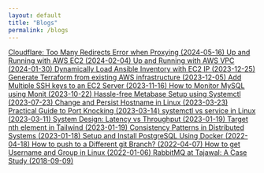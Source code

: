```yaml
---
layout: default
title: "Blogs"
permalink: /blogs
---
```


<div class="mt-7 flex flex-col gap-5"> <div class="flex flex-col gap-1 sm:gap-2"> <a href="/posts/cloudflare-too-many-redirects" target="_self" class="group flex flex-col flex-wrap items-start text-balance text-lg font-medium text-white hover:text-yellow-400 sm:flex-row sm:items-center">  <span class="mr-2 hidden h-1.5 w-1.5 bg-white transition-all group-hover:h-5 group-hover:bg-yellow-400 sm:block"></span> <span class="mr-1.5 flex-shrink-0 underline decoration-2 underline-offset-2 transition-colors"> Cloudflare: Too Many Redirects Error when Proxying </span> <span class="text-sm text-zinc-500 sm:text-lg font-normal">
(2024-05-16)
</span> </a><a href="/posts/up-and-running-with-aws-ec2" target="_self" class="group flex flex-col flex-wrap items-start text-balance text-lg font-medium text-white hover:text-yellow-400 sm:flex-row sm:items-center">  <span class="mr-2 hidden h-1.5 w-1.5 bg-white transition-all group-hover:h-5 group-hover:bg-yellow-400 sm:block"></span> <span class="mr-1.5 flex-shrink-0 underline decoration-2 underline-offset-2 transition-colors"> Up and Running with AWS EC2 </span> <span class="text-sm text-zinc-500 sm:text-lg font-normal">
(2024-02-04)
</span> </a><a href="/posts/up-and-running-with-aws-vpc" target="_self" class="group flex flex-col flex-wrap items-start text-balance text-lg font-medium text-white hover:text-yellow-400 sm:flex-row sm:items-center">  <span class="mr-2 hidden h-1.5 w-1.5 bg-white transition-all group-hover:h-5 group-hover:bg-yellow-400 sm:block"></span> <span class="mr-1.5 flex-shrink-0 underline decoration-2 underline-offset-2 transition-colors"> Up and Running with AWS VPC </span> <span class="text-sm text-zinc-500 sm:text-lg font-normal">
(2024-01-30)
</span> </a><a href="/posts/dynamically-load-ip-address-for-ec2-in-ansible" target="_self" class="group flex flex-col flex-wrap items-start text-balance text-lg font-medium text-white hover:text-yellow-400 sm:flex-row sm:items-center">  <span class="mr-2 hidden h-1.5 w-1.5 bg-white transition-all group-hover:h-5 group-hover:bg-yellow-400 sm:block"></span> <span class="mr-1.5 flex-shrink-0 underline decoration-2 underline-offset-2 transition-colors"> Dynamically Load Ansible Inventory with EC2 IP </span> <span class="text-sm text-zinc-500 sm:text-lg font-normal">
(2023-12-25)
</span> </a><a href="/posts/generate-terraform-from-infrastructure" target="_self" class="group flex flex-col flex-wrap items-start text-balance text-lg font-medium text-white hover:text-yellow-400 sm:flex-row sm:items-center">  <span class="mr-2 hidden h-1.5 w-1.5 bg-white transition-all group-hover:h-5 group-hover:bg-yellow-400 sm:block"></span> <span class="mr-1.5 flex-shrink-0 underline decoration-2 underline-offset-2 transition-colors"> Generate Terraform from existing AWS infrastructure </span> <span class="text-sm text-zinc-500 sm:text-lg font-normal">
(2023-12-05)
</span> </a><a href="/posts/add-multiple-ssh-keys-to-ec2" target="_self" class="group flex flex-col flex-wrap items-start text-balance text-lg font-medium text-white hover:text-yellow-400 sm:flex-row sm:items-center">  <span class="mr-2 hidden h-1.5 w-1.5 bg-white transition-all group-hover:h-5 group-hover:bg-yellow-400 sm:block"></span> <span class="mr-1.5 flex-shrink-0 underline decoration-2 underline-offset-2 transition-colors"> Add Multiple SSH keys to an EC2 Server </span> <span class="text-sm text-zinc-500 sm:text-lg font-normal">
(2023-11-16)
</span> </a><a href="/posts/monitor-mysql-using-monit" target="_self" class="group flex flex-col flex-wrap items-start text-balance text-lg font-medium text-white hover:text-yellow-400 sm:flex-row sm:items-center">  <span class="mr-2 hidden h-1.5 w-1.5 bg-white transition-all group-hover:h-5 group-hover:bg-yellow-400 sm:block"></span> <span class="mr-1.5 flex-shrink-0 underline decoration-2 underline-offset-2 transition-colors"> How to Monitor MySQL using Monit </span> <span class="text-sm text-zinc-500 sm:text-lg font-normal">
(2023-10-22)
</span> </a><a href="/posts/setup-metabase-using-systemctl" target="_self" class="group flex flex-col flex-wrap items-start text-balance text-lg font-medium text-white hover:text-yellow-400 sm:flex-row sm:items-center">  <span class="mr-2 hidden h-1.5 w-1.5 bg-white transition-all group-hover:h-5 group-hover:bg-yellow-400 sm:block"></span> <span class="mr-1.5 flex-shrink-0 underline decoration-2 underline-offset-2 transition-colors"> Hassle-free Metabase Setup using Systemctl </span> <span class="text-sm text-zinc-500 sm:text-lg font-normal">
(2023-07-23)
</span> </a><a href="/posts/change-hostname-in-linux" target="_self" class="group flex flex-col flex-wrap items-start text-balance text-lg font-medium text-white hover:text-yellow-400 sm:flex-row sm:items-center">  <span class="mr-2 hidden h-1.5 w-1.5 bg-white transition-all group-hover:h-5 group-hover:bg-yellow-400 sm:block"></span> <span class="mr-1.5 flex-shrink-0 underline decoration-2 underline-offset-2 transition-colors"> Change and Persist Hostname in Linux </span> <span class="text-sm text-zinc-500 sm:text-lg font-normal">
(2023-03-23)
</span> </a><a href="/posts/port-knocking-explained" target="_self" class="group flex flex-col flex-wrap items-start text-balance text-lg font-medium text-white hover:text-yellow-400 sm:flex-row sm:items-center">  <span class="mr-2 hidden h-1.5 w-1.5 bg-white transition-all group-hover:h-5 group-hover:bg-yellow-400 sm:block"></span> <span class="mr-1.5 flex-shrink-0 underline decoration-2 underline-offset-2 transition-colors"> Practical Guide to Port Knocking </span> <span class="text-sm text-zinc-500 sm:text-lg font-normal">
(2023-03-14)
</span> </a><a href="/posts/systemctl-vs-service" target="_self" class="group flex flex-col flex-wrap items-start text-balance text-lg font-medium text-white hover:text-yellow-400 sm:flex-row sm:items-center">  <span class="mr-2 hidden h-1.5 w-1.5 bg-white transition-all group-hover:h-5 group-hover:bg-yellow-400 sm:block"></span> <span class="mr-1.5 flex-shrink-0 underline decoration-2 underline-offset-2 transition-colors"> systemctl vs service in Linux </span> <span class="text-sm text-zinc-500 sm:text-lg font-normal">
(2023-03-11)
</span> </a><a href="/posts/latency-vs-throughput" target="_self" class="group flex flex-col flex-wrap items-start text-balance text-lg font-medium text-white hover:text-yellow-400 sm:flex-row sm:items-center">  <span class="mr-2 hidden h-1.5 w-1.5 bg-white transition-all group-hover:h-5 group-hover:bg-yellow-400 sm:block"></span> <span class="mr-1.5 flex-shrink-0 underline decoration-2 underline-offset-2 transition-colors"> System Design: Latency vs Throughput </span> <span class="text-sm text-zinc-500 sm:text-lg font-normal">
(2023-01-19)
</span> </a><a href="/posts/target-nth-element-tailwind" target="_self" class="group flex flex-col flex-wrap items-start text-balance text-lg font-medium text-white hover:text-yellow-400 sm:flex-row sm:items-center">  <span class="mr-2 hidden h-1.5 w-1.5 bg-white transition-all group-hover:h-5 group-hover:bg-yellow-400 sm:block"></span> <span class="mr-1.5 flex-shrink-0 underline decoration-2 underline-offset-2 transition-colors"> Target nth element in Tailwind </span> <span class="text-sm text-zinc-500 sm:text-lg font-normal">
(2023-01-19)
</span> </a><a href="/posts/consistency-patterns-in-distributed-systems" target="_self" class="group flex flex-col flex-wrap items-start text-balance text-lg font-medium text-white hover:text-yellow-400 sm:flex-row sm:items-center">  <span class="mr-2 hidden h-1.5 w-1.5 bg-white transition-all group-hover:h-5 group-hover:bg-yellow-400 sm:block"></span> <span class="mr-1.5 flex-shrink-0 underline decoration-2 underline-offset-2 transition-colors"> Consistency Patterns in Distributed Systems </span> <span class="text-sm text-zinc-500 sm:text-lg font-normal">
(2023-01-18)
</span> </a><a href="/posts/setup-postgresql-using-docker" target="_self" class="group flex flex-col flex-wrap items-start text-balance text-lg font-medium text-white hover:text-yellow-400 sm:flex-row sm:items-center">  <span class="mr-2 hidden h-1.5 w-1.5 bg-white transition-all group-hover:h-5 group-hover:bg-yellow-400 sm:block"></span> <span class="mr-1.5 flex-shrink-0 underline decoration-2 underline-offset-2 transition-colors"> Setup and Install PostgreSQL Using Docker </span> <span class="text-sm text-zinc-500 sm:text-lg font-normal">
(2022-04-18)
</span> </a><a href="/posts/push-to-different-branch" target="_self" class="group flex flex-col flex-wrap items-start text-balance text-lg font-medium text-white hover:text-yellow-400 sm:flex-row sm:items-center">  <span class="mr-2 hidden h-1.5 w-1.5 bg-white transition-all group-hover:h-5 group-hover:bg-yellow-400 sm:block"></span> <span class="mr-1.5 flex-shrink-0 underline decoration-2 underline-offset-2 transition-colors"> How to push to a Different git Branch? </span> <span class="text-sm text-zinc-500 sm:text-lg font-normal">
(2022-04-07)
</span> </a><a href="/posts/how-to-get-username-and-group-linux" target="_self" class="group flex flex-col flex-wrap items-start text-balance text-lg font-medium text-white hover:text-yellow-400 sm:flex-row sm:items-center">  <span class="mr-2 hidden h-1.5 w-1.5 bg-white transition-all group-hover:h-5 group-hover:bg-yellow-400 sm:block"></span> <span class="mr-1.5 flex-shrink-0 underline decoration-2 underline-offset-2 transition-colors"> How to get Username and Group in Linux </span> <span class="text-sm text-zinc-500 sm:text-lg font-normal">
(2022-01-06)
</span> </a><a href="/posts/rabbitmq-at-tajawal" target="_self" class="group flex flex-col flex-wrap items-start text-balance text-lg font-medium text-white hover:text-yellow-400 sm:flex-row sm:items-center">  <span class="mr-2 hidden h-1.5 w-1.5 bg-white transition-all group-hover:h-5 group-hover:bg-yellow-400 sm:block"></span> <span class="mr-1.5 flex-shrink-0 underline decoration-2 underline-offset-2 transition-colors"> RabbitMQ at Tajawal: A Case Study </span> <span class="text-sm text-zinc-500 sm:text-lg font-normal">
(2018-09-09)
</span> </a> </div> </div>
